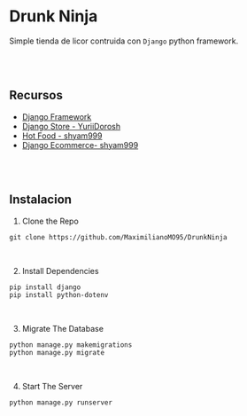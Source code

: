 # Drunk Ninja
Simple tienda de licor contruida con `Django` python framework.

</br>
</br>

## Recursos
- [Django Framework](https://www.djangoproject.com/)
- [Django Store - YuriiDorosh](https://github.com/YuriiDorosh/django-store)
- [Hot Food - shyam999](https://github.com/shyam999/Hot-Food)
- [Django Ecommerce- shyam999](https://github.com/shyam999/Django-ecommerce)

</br>
</br>

## Instalacion
1. Clone the Repo
```
git clone https://github.com/MaximilianoMO95/DrunkNinja
```

</br>

2. Install Dependencies
```
pip install django
pip install python-dotenv
```

</br>

3. Migrate The Database
```
python manage.py makemigrations
python manage.py migrate
```

</br>

4. Start The Server
```
python manage.py runserver
```
